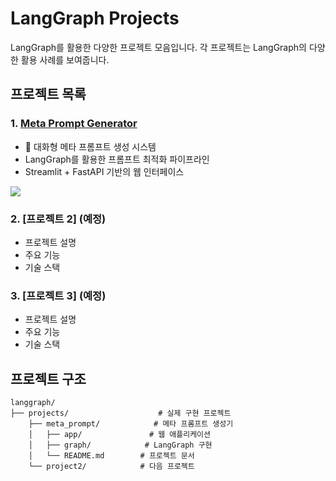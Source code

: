 # LangGraph Projects

LangGraph를 활용한 다양한 프로젝트 모음입니다. 각 프로젝트는 LangGraph의 다양한 활용 사례를 보여줍니다.

## 프로젝트 목록

### 1. [Meta Prompt Generator](projects/meta_prompt)
- 🤖 대화형 메타 프롬프트 생성 시스템
- LangGraph를 활용한 프롬프트 최적화 파이프라인
- Streamlit + FastAPI 기반의 웹 인터페이스
<img src="https://github.com/user-attachments/assets/69072c0f-8d8d-421d-83b2-298b6ae82fec">

### 2. [프로젝트 2] (예정)
- 프로젝트 설명
- 주요 기능
- 기술 스택

### 3. [프로젝트 3] (예정)
- 프로젝트 설명
- 주요 기능
- 기술 스택

## 프로젝트 구조

```
langgraph/
├── projects/                    # 실제 구현 프로젝트
    ├── meta_prompt/            # 메타 프롬프트 생성기
    │   ├── app/               # 웹 애플리케이션
    │   ├── graph/            # LangGraph 구현
    │   └── README.md        # 프로젝트 문서
    └── project2/            # 다음 프로젝트
```
